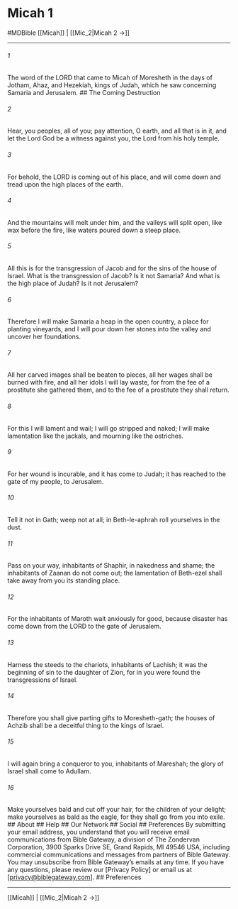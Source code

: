 # Micah 1
#MDBible
[[Micah]] | [[Mic_2|Micah 2 →]]

***


###### 1 
The word of the LORD that came to Micah of Moresheth in the days of Jotham, Ahaz, and Hezekiah, kings of Judah, which he saw concerning Samaria and Jerusalem. ## The Coming Destruction 

###### 2 
Hear, you peoples, all of you; pay attention, O earth, and all that is in it, and let the Lord God be a witness against you, the Lord from his holy temple. 

###### 3 
For behold, the LORD is coming out of his place, and will come down and tread upon the high places of the earth. 

###### 4 
And the mountains will melt under him, and the valleys will split open, like wax before the fire, like waters poured down a steep place. 

###### 5 
All this is for the transgression of Jacob and for the sins of the house of Israel. What is the transgression of Jacob? Is it not Samaria? And what is the high place of Judah? Is it not Jerusalem? 

###### 6 
Therefore I will make Samaria a heap in the open country, a place for planting vineyards, and I will pour down her stones into the valley and uncover her foundations. 

###### 7 
All her carved images shall be beaten to pieces, all her wages shall be burned with fire, and all her idols I will lay waste, for from the fee of a prostitute she gathered them, and to the fee of a prostitute they shall return. 

###### 8 
For this I will lament and wail; I will go stripped and naked; I will make lamentation like the jackals, and mourning like the ostriches. 

###### 9 
For her wound is incurable, and it has come to Judah; it has reached to the gate of my people, to Jerusalem. 

###### 10 
Tell it not in Gath; weep not at all; in Beth-le-aphrah roll yourselves in the dust. 

###### 11 
Pass on your way, inhabitants of Shaphir, in nakedness and shame; the inhabitants of Zaanan do not come out; the lamentation of Beth-ezel shall take away from you its standing place. 

###### 12 
For the inhabitants of Maroth wait anxiously for good, because disaster has come down from the LORD to the gate of Jerusalem. 

###### 13 
Harness the steeds to the chariots, inhabitants of Lachish; it was the beginning of sin to the daughter of Zion, for in you were found the transgressions of Israel. 

###### 14 
Therefore you shall give parting gifts to Moresheth-gath; the houses of Achzib shall be a deceitful thing to the kings of Israel. 

###### 15 
I will again bring a conqueror to you, inhabitants of Mareshah; the glory of Israel shall come to Adullam. 

###### 16 
Make yourselves bald and cut off your hair, for the children of your delight; make yourselves as bald as the eagle, for they shall go from you into exile. ## About ## Help ## Our Network ## Social ## Preferences By submitting your email address, you understand that you will receive email communications from Bible Gateway, a division of The Zondervan Corporation, 3900 Sparks Drive SE, Grand Rapids, MI 49546 USA, including commercial communications and messages from partners of Bible Gateway. You may unsubscribe from Bible Gateway&rsquo;s emails at any time. If you have any questions, please review our [Privacy Policy] or email us at [privacy@biblegateway.com]. ## Preferences

***

[[Micah]] | [[Mic_2|Micah 2 →]]
